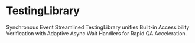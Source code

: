 # TestingLibrary
Synchronous Event Streamlined TestingLibrary unifies Built-in Accessibility Verification with Adaptive Async Wait Handlers for Rapid QA Acceleration.
